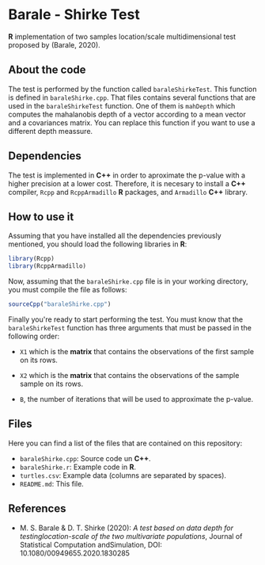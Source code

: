 # Barale - Shirke Test
**R** implementation of two samples location/scale multidimensional test proposed by (Barale, 2020).

## About the code

The test is performed by the function called ```baraleShirkeTest```. This function is defined in ```baraleShirke.cpp```. That files contains several functions that are used in the ```baraleShirkeTest``` function. One of them is ```mahDepth``` which computes the mahalanobis depth of a vector according to a mean vector and a covariances matrix. You can replace this function if you want to use a different depth meassure.

## Dependencies

The test is implemented in **C++** in order to aproximate the p-value with a higher precision at a lower cost. Therefore, it is necesary to install a **C++** compiler, ```Rcpp``` and ```RcppArmadillo``` **R** packages, and ```Armadillo``` **C++** library.

## How to use it

Assuming that you have installed all the dependencies previously mentioned, you should load the following libraries in **R**:

```R
library(Rcpp)
library(RcppArmadillo)
```
Now, assuming that the ```baraleShirke.cpp``` file is in your working directory, you must compile the file as follows:

```R
sourceCpp("baraleShirke.cpp")
```

Finally you're ready to start performing the test. You must know that the ```baraleShirkeTest``` function has three arguments that must be passed in the following order:

* ```X1``` which is the **matrix** that contains the observations of the first sample on its rows.

* ```X2``` which is the **matrix** that contains the observations of the sample sample on its rows.

* ```B```, the number of iterations that will be used to approximate the p-value.

## Files

Here you can find a list of the files that are contained on this repository:

* ```baraleShirke.cpp```: Source code un **C++**.
* ```baraleShirke.r```: Example code in **R**.
* ```turtles.csv```: Example data (columns are separated by spaces).
* ```README.md```: This file.


## References
* M. S. Barale & D. T. Shirke (2020): *A test based on data depth for testinglocation-scale of the two multivariate populations*, Journal of Statistical Computation andSimulation, DOI: 10.1080/00949655.2020.1830285
